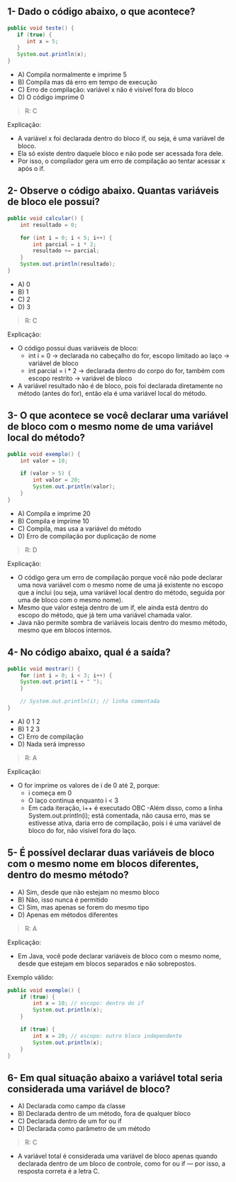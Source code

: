 ## 1- Dado o código abaixo, o que acontece?

````java
public void teste() {
   if (true) {
      int x = 5;
   }
   System.out.println(x);
}
````
- A) Compila normalmente e imprime 5
- B) Compila mas dá erro em tempo de execução
- C) Erro de compilação: variável x não é visível fora do bloco
- D) O código imprime 0
> R: C

Explicação:
- A variável x foi declarada dentro do bloco if, ou seja, é uma variável de bloco.
- Ela só existe dentro daquele bloco e não pode ser acessada fora dele.
- Por isso, o compilador gera um erro de compilação ao tentar acessar x após o if.


## 2- Observe o código abaixo. Quantas variáveis de bloco ele possui?
````java
public void calcular() {
    int resultado = 0;

    for (int i = 0; i < 5; i++) {
        int parcial = i * 2;
        resultado += parcial;
    }
    System.out.println(resultado);
}
````
- A) 0
- B) 1
- C) 2
- D) 3

> R: C

Explicação:
- O código possui duas variáveis de bloco:
    - int i = 0 → declarada no cabeçalho do for, escopo limitado ao laço → variável de bloco
    - int parcial = i * 2 → declarada dentro do corpo do for, também com escopo restrito → variável de bloco
- A variável resultado não é de bloco, pois foi declarada diretamente no método (antes do for), então ela é uma variável local do método.


## 3- O que acontece se você declarar uma variável de bloco com o mesmo nome de uma variável local do método?
````java
public void exemplo() {
    int valor = 10;

    if (valor > 5) {
        int valor = 20;
        System.out.println(valor);
    }
}
````
- A) Compila e imprime 20
- B) Compila e imprime 10
- C) Compila, mas usa a variável do método
- D) Erro de compilação por duplicação de nome

> R: D

Explicação:
- O código gera um erro de compilação porque você não pode declarar uma nova variável com o mesmo nome de uma já existente no escopo que a inclui (ou seja, uma variável local dentro do método, seguida por uma de bloco com o mesmo nome).
- Mesmo que valor esteja dentro de um if, ele ainda está dentro do escopo do método, que já tem uma variável chamada valor.
- Java não permite sombra de variáveis locais dentro do mesmo método, mesmo que em blocos internos.

## 4- No código abaixo, qual é a saída?
````java
public void mostrar() {
    for (int i = 0; i < 3; i++) {
    System.out.print(i + " ");
    }

    // System.out.println(i); // linha comentada
}
````
- A) 0 1 2
- B) 1 2 3
- C) Erro de compilação
- D) Nada será impresso

> R: A

Explicação:
- O for imprime os valores de i de 0 até 2, porque:
    - i começa em 0
    - O laço continua enquanto i < 3
    - Em cada iteração, i++ é executado
      OBC -Além disso, como a linha System.out.println(i); está comentada, não causa erro, mas se estivesse ativa, daria erro de compilação, pois i é uma variável de bloco do for, não visível fora do laço.


## 5- É possível declarar duas variáveis de bloco com o mesmo nome em blocos diferentes, dentro do mesmo método?

- A) Sim, desde que não estejam no mesmo bloco
- B) Não, isso nunca é permitido
- C) Sim, mas apenas se forem do mesmo tipo
- D) Apenas em métodos diferentes

> R: A

Explicação:
- Em Java, você pode declarar variáveis de bloco com o mesmo nome, desde que estejam em blocos separados e não sobrepostos.

Exemplo válido:
````java
public void exemplo() {
    if (true) {
        int x = 10; // escopo: dentro do if
        System.out.println(x);
    }

    if (true) {
        int x = 20; // escopo: outro bloco independente
        System.out.println(x);
    }
}
````

## 6- Em qual situação abaixo a variável total seria considerada uma variável de bloco?

- A) Declarada como campo da classe
- B) Declarada dentro de um método, fora de qualquer bloco
- C) Declarada dentro de um for ou if
- D) Declarada como parâmetro de um método

> R: C

- A variável total é considerada uma variável de bloco apenas quando declarada dentro de um bloco de controle, como for ou if — por isso, a resposta correta é a letra C.
